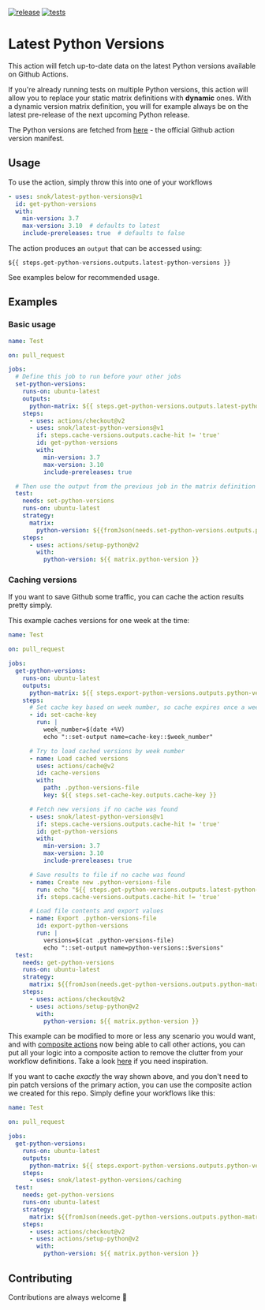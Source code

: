 [![release](https://img.shields.io/github/release/snok/latest-python-versions.svg)](https://github.com/snok/latest-python-versions/releases/latest)
[![tests](https://github.com/snok/latest-python-versions/actions/workflows/test.yml/badge.svg?branch=main)](https://github.com/snok/latest-python-versions/actions/workflows/test.yml)

# Latest Python Versions

This action will fetch up-to-date data on the latest
Python versions available on Github Actions.

If you're already running tests on multiple Python versions,
this action will allow you to replace your static
matrix definitions with **dynamic** ones.
With a dynamic version matrix definition, you will for example always be
on the latest pre-release of the next upcoming Python release.

The Python versions are fetched from [here](https://raw.githubusercontent.com/actions/python-versions/main/versions-manifest.json) - the official Github action version manifest.

## Usage

To use the action, simply throw this into one of your workflows

```yaml
- uses: snok/latest-python-versions@v1
  id: get-python-versions
  with:
    min-version: 3.7
    max-version: 3.10  # defaults to latest
    include-prereleases: true  # defaults to false
```

The action produces an `output` that can be accessed using:

```
${{ steps.get-python-versions.outputs.latest-python-versions }}
```

See examples below for recommended usage.

## Examples

### Basic usage

```yaml
name: Test

on: pull_request

jobs:
  # Define this job to run before your other jobs
  set-python-versions:
    runs-on: ubuntu-latest
    outputs:
      python-matrix: ${{ steps.get-python-versions.outputs.latest-python-versions }}
    steps:
      - uses: actions/checkout@v2
      - uses: snok/latest-python-versions@v1
        if: steps.cache-versions.outputs.cache-hit != 'true'
        id: get-python-versions
        with:
          min-version: 3.7
          max-version: 3.10
          include-prereleases: true

  # Then use the output from the previous job in the matrix definition
  test:
    needs: set-python-versions
    runs-on: ubuntu-latest
    strategy:
      matrix:
        python-version: ${{fromJson(needs.set-python-versions.outputs.python-matrix)}}
    steps:
      - uses: actions/setup-python@v2
        with:
          python-version: ${{ matrix.python-version }}
```

### Caching versions

If you want to save Github some traffic, you
can cache the action results pretty simply.

This example caches versions for one week at the time:

```yaml
name: Test

on: pull_request

jobs:
  get-python-versions:
    runs-on: ubuntu-latest
    outputs:
      python-matrix: ${{ steps.export-python-versions.outputs.python-versions }}
    steps:
      # Set cache key based on week number, so cache expires once a week
      - id: set-cache-key
        run: |
          week_number=$(date +%V)
          echo "::set-output name=cache-key::$week_number"

      # Try to load cached versions by week number
      - name: Load cached versions
        uses: actions/cache@v2
        id: cache-versions
        with:
          path: .python-versions-file
          key: ${{ steps.set-cache-key.outputs.cache-key }}

      # Fetch new versions if no cache was found
      - uses: snok/latest-python-versions@v1
        if: steps.cache-versions.outputs.cache-hit != 'true'
        id: get-python-versions
        with:
          min-version: 3.7
          max-version: 3.10
          include-prereleases: true

      # Save results to file if no cache was found
      - name: Create new .python-versions-file
        run: echo "${{ steps.get-python-versions.outputs.latest-python-versions }}" > .python-versions-file
        if: steps.cache-versions.outputs.cache-hit != 'true'

      # Load file contents and export values
      - name: Export .python-versions-file
        id: export-python-versions
        run: |
          versions=$(cat .python-versions-file)
          echo "::set-output name=python-versions::$versions"
  test:
    needs: get-python-versions
    runs-on: ubuntu-latest
    strategy:
      matrix: ${{fromJson(needs.get-python-versions.outputs.python-matrix)}}
    steps:
      - uses: actions/checkout@v2
      - uses: actions/setup-python@v2
        with:
          python-version: ${{ matrix.python-version }}
```

This example can be modified to more or less any scenario you would want,
and with [composite actions](https://docs.github.com/en/github-ae@latest/actions/creating-actions/creating-a-composite-action)
now being able to call other actions, you can put all your logic into
a composite action to remove the clutter from your workflow definitions.
Take a look [here](utility_workflows/action.yml) if you need inspiration.

If you want to cache _exactly_ the way shown above,
and you don't need to pin patch versions of the primary action,
you can use the composite action we created for this repo. Simply
define your workflows like this:

```yaml
name: Test

on: pull_request

jobs:
  get-python-versions:
    runs-on: ubuntu-latest
    outputs:
      python-matrix: ${{ steps.export-python-versions.outputs.python-versions }}
    steps:
      - uses: snok/latest-python-versions/caching
  test:
    needs: get-python-versions
    runs-on: ubuntu-latest
    strategy:
      matrix: ${{fromJson(needs.get-python-versions.outputs.python-matrix)}}
    steps:
      - uses: actions/checkout@v2
      - uses: actions/setup-python@v2
        with:
          python-version: ${{ matrix.python-version }}
```

## Contributing

Contributions are always welcome 👏
